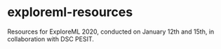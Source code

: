 # exploreml-resources
Resources for ExploreML 2020, conducted on January 12th and 15th, in collaboration with DSC PESIT.
